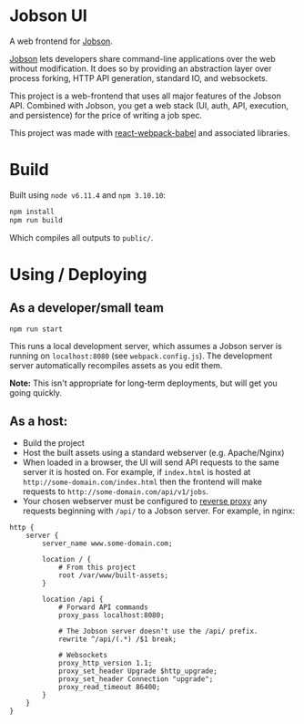 # Jobson UI

A web frontend for [Jobson](https://github.com/adamkewley/jobson).

[Jobson](https://github.com/adamkewley/jobson) lets developers share
command-line applications over the web without modification. It does
so by providing an abstraction layer over process forking, HTTP API
generation, standard IO, and websockets.

This project is a web-frontend that uses all major features of the
Jobson API. Combined with Jobson, you get a web stack (UI, auth,
API, execution, and persistence) for the price of writing a job spec.

This project was made with [react-webpack-babel](https://github.com/alicoding/react-webpack-babel)
and associated libraries.


# Build

Built using `node v6.11.4` and `npm 3.10.10`:

```bash
npm install
npm run build
```

Which compiles all outputs to `public/`.


# Using / Deploying

## As a developer/small team

```
npm run start
```

This runs a local development server, which assumes a Jobson server
is running on `localhost:8080` (see `webpack.config.js`). The development
server automatically recompiles assets as you edit them.

**Note:** This isn't appropriate for long-term deployments, but will
get you going quickly.


## As a host:

- Build the project
- Host the built assets using a standard webserver (e.g. Apache/Nginx)
- When loaded in a browser, the UI will send API requests to the
  same server it is hosted on. For example, if `index.html` is hosted
  at `http://some-domain.com/index.html` then the frontend will make requests
  to `http://some-domain.com/api/v1/jobs`.
- Your chosen webserver must be configured to [reverse proxy](https://www.nginx.com/resources/admin-guide/reverse-proxy/)
  any requests beginning with `/api/` to a Jobson server. For example, in
  nginx:

```
http {
    server {
        server_name www.some-domain.com;

        location / {
            # From this project
            root /var/www/built-assets;
        }

        location /api {
            # Forward API commands
            proxy_pass localhost:8080;

            # The Jobson server doesn't use the /api/ prefix.
            rewrite ^/api/(.*) /$1 break;

            # Websockets
            proxy_http_version 1.1;
            proxy_set_header Upgrade $http_upgrade;
            proxy_set_header Connection "upgrade";
            proxy_read_timeout 86400;
        }
    }
}
```

